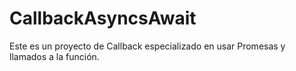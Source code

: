 # CallbackAsyncsAwait
Este es un proyecto de Callback especializado en usar Promesas y llamados a la función. 
